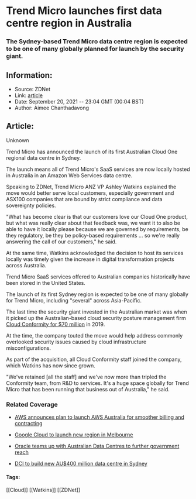 # Trend Micro launches first data centre region in Australia
### The Sydney-based Trend Micro data centre region is expected to be one of many globally planned for launch by the security giant.

## Information:
+ Source: ZDNet
+ Link: [article](https://www.zdnet.com/article/trend-micro-launches-first-data-centre-region-in-australia/)
+ Date: September 20, 2021 -- 23:04 GMT (00:04 BST)
+ Author: Aimee Chanthadavong


## Article:
Unknown

Trend Micro has announced the launch of its first Australian Cloud One regional data centre in Sydney.

The launch means all of Trend Micro's SaaS services are now locally hosted in Australia in an Amazon Web Services data centre.

Speaking to ZDNet, Trend Micro ANZ VP Ashley Watkins explained the move would better serve local customers, especially government and ASX100 companies that are bound by strict compliance and data sovereignty policies. 

"What has become clear is that our customers love our Cloud One product, but what was really clear about that feedback was, we want it to also be able to have it locally please because we are governed by requirements, be they regulatory, be they be policy-based requirements … so we're really answering the call of our customers," he said.

At the same time, Watkins acknowledged the decision to host its services locally was timely given the increase in digital transformation projects across Australia.

Trend Micro SaaS services offered to Australian companies historically have been stored in the United States. 

The launch of its first Sydney region is expected to be one of many globally for Trend Micro, including "several" across Asia-Pacific. 






The last time the security giant invested in the Australian market was when it picked up the Australian-based cloud security posture management firm [Cloud Conformity for $70 million](https://www.zdnet.com/article/trend-micro-picks-up-cloud-conformity-for-70-million/) in 2019.

At the time, the company touted the move would help address commonly overlooked security issues caused by cloud infrastructure misconfigurations.

As part of the acquisition, all Cloud Conformity staff joined the company, which Watkins has now since grown. 

"We've retained [all the staff] and we've now more than tripled the Conformity team, from R&D to services. It's a huge space globally for Trend Micro that has been running that business out of Australia," he said.

### Related Coverage

* [AWS announces plan to launch AWS Australia for smoother billing and contracting](https://www.zdnet.com/article/aws-announces-plan-to-launch-aws-australia-for-smoother-billing-and-contracting/)
* [Google Cloud to launch new region in Melbourne](https://www.zdnet.com/article/google-cloud-to-launch-new-region-in-melbourne/)
* [Oracle teams up with Australian Data Centres to further government reach](https://www.zdnet.com/article/oracle-teams-up-with-canberra-data-centres-to-further-government-reach/)  

* [DCI to build new AU$400 million data centre in Sydney](https://www.zdnet.com/article/dci-to-build-new-au400-million-sydney-data-centre/)





#### Tags:
[[Cloud]] [[Watkins]] [[ZDNet]]
